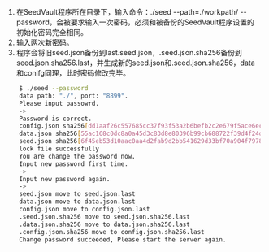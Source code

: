 1. 在SeedVault程序所在目录下，输入命令：./seed --path=./workpath/  --password，会被要求输入一次密码，必须和被备份的SeedVault程序设置的初始化密码完全相同。
2. 输入两次新密码。
3. 程序会将旧seed.json备份到last.seed.json，.seed.json.sha256备份到seed.json.sha256.last，并生成新的seed.json和.seed.json.sha256，data和conifg同理，此时密码修改完毕。

```bash
	$ ./seed --password
	data path: "./", port: "8899".
	Please input passowrd.
	->
	Password is correct.
	config.json sha256[dd1aaf26c557685cc37f93f53a2b6befb2c2e679f5ace6ec7a26d12086f358be] pass check
	data.json sha256[55ac168c0dc8a0a45d3c83d8e80396b99cb688722f39d4f24d96b5ef6729754f] pass check
	seed.json sha256[6f45eb53d10aac0aa4d2fab9d2bb541629d33bf70a904f7978096e18d5d36404] pass check
	lock file successfully
	You are change the password now.
	Input new password first time.
	->
	Input new password again.
	->
	seed.json move to seed.json.last
	data.json move to data.json.last
	config.json move to config.json.last
	.seed.json.sha256 move to seed.json.sha256.last
	.data.json.sha256 move to data.json.sha256.last
	.config.json.sha256 move to config.json.sha256.last
	Change password succeeded, Please start the server again.
```

<!-- 如果修改了管理员密码，旧密码时⽣成的⽂件将被改为“last .seed.json”，程序会⽤新的密码对种⼦进⾏加密并存储在"seed.json"⽂件。有两种操作可以选择：
1. 销毁修改密码前备份的⽂件，将修改密码后⽣成的'seed.json'和'.seed.json.md5'⽂件按照
上述备份步骤重新备份。
2. ⽤旧密码时备份的'seed.json'和'.seed.json.md5'⽂件，在同⼀⽬录下使⽤Seed Vault程序
修改密码，需要和第⼀次修改的密码⼀致。

⽆论采⽤上述哪个操作，都应该按照备份步骤对原⽂件和备份后的⽂件进⾏备份验证。 -->